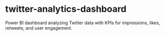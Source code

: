 # twitter-analytics-dashboard
Power BI dashboard analyzing Twitter data with KPIs for impressions, likes, retweets, and user engagement.
